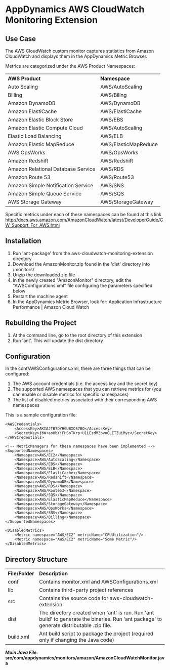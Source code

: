 AppDynamics AWS CloudWatch Monitoring Extension
===============================================

Use Case
-------- 

The AWS CloudWatch custom monitor captures statistics from Amazon CloudWatch and displays them in the AppDynamics Metric Browser.

Metrics are categorized under the AWS Product Namespaces:

 <table>
  <tr>
    <th align="left">AWS Product</th>
    <th align="left">Namespace</th>
  </tr>
  <tr>
    <td> Auto Scaling </td>
    <td> AWS/AutoScaling</td>
  </tr>
  <tr>
    <td> Billing </td>
    <td> AWS/Billng</td>
  </tr>
  <tr>
    <td> Amazon DynamoDB </td>
    <td> AWS/DynamoDB</td>
  </tr>
  <tr>
    <td> Amazon ElastiCache </td>
    <td> AWS/ElastiCache</td>
  </tr>
  <tr>
    <td> Amazon Elastic Block Store </td>
    <td> AWS/EBS</td>
  </tr>
  <tr>
    <td> Amazon Elastic Compute Cloud </td>
    <td> AWS/AutoScaling</td>
  </tr>
  <tr>
    <td> Elastic Load Balancing </td>
    <td> AWS/ELB</td>
  </tr>
  <tr>
    <td> Amazon Elastic MapReduce </td>
    <td> AWS/ElasticMapReduce</td>
  </tr>
  <tr>
    <td> AWS OpsWorks </td>
    <td> AWS/OpsWorks</td>
  </tr>
  <tr>
    <td> Amazon Redshift </td>
    <td> AWS/Redshift</td>
  </tr>
  <tr>
    <td> Amazon Relational Database Service </td>
    <td> AWS/RDS</td>
  </tr>
  <tr>
    <td> Amazon Route 53 </td>
    <td> AWS/Route53</td>
  </tr>
  <tr>
    <td> Amazon Simple Notification Service </td>
    <td> AWS/SNS</td>
  </tr>
  <tr>
    <td> Amazon Simple Queue Service </td>
    <td> AWS/SQS</td>
  </tr>
  <tr>
    <td> AWS Storage Gateway </td>
    <td> AWS/StorageGateway</td>
  </tr>
</table>

Specific metrics under each of these namespaces can be found at this link http://docs.aws.amazon.com/AmazonCloudWatch/latest/DeveloperGuide/CW_Support_For_AWS.html

Installation
------------

 1. Run 'ant-package' from the aws-cloudwatch-monitoring-extension directory
 2. Download the AmazonMonitor.zip found in the 'dist' directory into <machineagent install dir>/monitors/
 3. Unzip the downloaded zip file
 4. In the newly created "AmazonMonitor" directory, edit the "AWSConfigurations.xml" file configuring the parameters specified below 
 5. Restart the machine agent
 6. In the AppDynamics Metric Browser, look for: Application Infrastructure Performance | Amazon Cloud Watch


Rebuilding the Project
----------------------

 1. At the command line, go to the root directory of this extension
 2. Run 'ant'. This will update the dist directory

Configuration
-------------

In the conf/AWSConfigurations.xml, there are three things that can be configured:

 1) The AWS account credentials (i.e. the access key and the secret key)
 2) The supported AWS namespaces that you can retrieve metrics for (you can enable or disable metrics for specific namespaces)
 3) The list of disabled metrics associated with their corresponding AWS namespaces
 
This is a sample configuration file: 

<?xml version="1.0"?>
<Configurations>

    <AWSCredentials>
        <AccessKey>AKIAJTB7DYHGUBXOS7BQ</AccessKey>
        <SecretKey>jbW+aoHbYjFHSoTKrp+U1LEzdMZpvuGLETZuiMyc</SecretKey>
    </AWSCredentials>

    <!-- MetricManagers for these namespaces have been implemented -->
    <SupportedNamespaces>
        <Namespace>AWS/EC2</Namespace>
        <Namespace>AWS/AutoScaling</Namespace>
        <Namespace>AWS/EBS</Namespace>
        <Namespace>AWS/ELB</Namespace>
        <Namespace>AWS/ElastiCache</Namespace>
        <Namespace>AWS/Redshift</Namespace>
        <Namespace>AWS/DynamoDB</Namespace>
        <Namespace>AWS/RDS</Namespace>
        <Namespace>AWS/Route53</Namespace>
        <Namespace>AWS/SQS</Namespace>
        <Namespace>AWS/ElasticMapReduce</Namespace>
        <Namespace>AWS/StorageGateway</Namespace>
        <Namespace>AWS/OpsWorks</Namespace>
        <Namespace>AWS/SNS</Namespace>
        <Namespace>AWS/Billing</Namespace>
    </SupportedNamespaces>

    <DisabledMetrics>
        <Metric namespace="AWS/EC2" metricName="CPUUtilization"/>
        <Metric namespace="AWS/EC2" metricName="Some Metric"/>
    </DisabledMetrics>

</Configurations> 
 
 
Directory Structure
-------------------

<table>
  <tr>
    <th align="left">File/Folder</th>
    <th align="left">Description</th>
  </tr>
  <tr>
    <td> conf </td>
    <td> Contains monitor.xml and AWSConfigurations.xml</td>
  </tr>
  <tr>
    <td> lib </td>
    <td> Contains third-party project references</td>
  </tr>
  <tr>
    <td> src</td>
    <td> Contains the source code for aws-cloudwatch-extension</td>
  </tr>
  <tr>
    <td> dist </td>
    <td> The directory created when 'ant' is run. Run 'ant build' to generate the binaries. Run 'ant package' to generate distributable .zip file.</td>
  </tr>
  <tr>
    <td> build.xml </td>
    <td> Ant build script to package the project (required only if changing the Java code)</td>
  </tr>
</table>  

***Main Java File***: **src/com/appdynamics/monitors/amazon/AmazonCloudWatchMonitor.java** 
